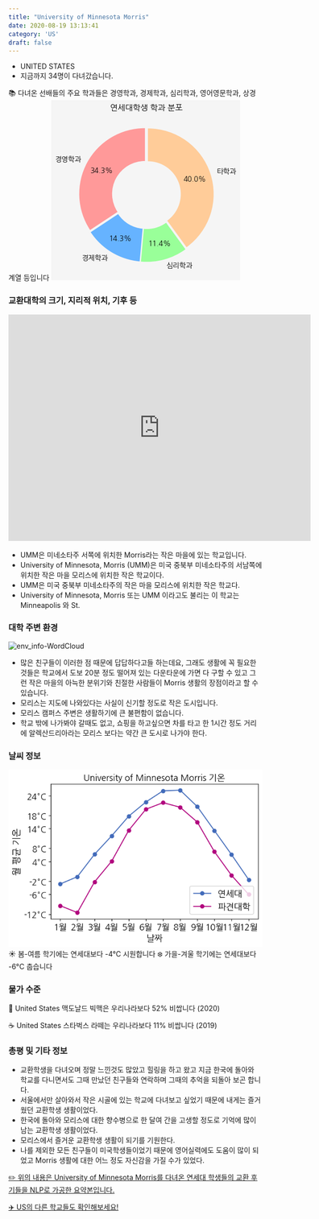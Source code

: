 ```yaml
---
title: "University of Minnesota Morris"
date: 2020-08-19 13:13:41
category: 'US'
draft: false
---
```



* UNITED STATES
* 지금까지 34명이 다녀갔습니다. 

📚 다녀온 선배들의 주요 학과들은 경영학과, 경제학과, 심리학과, 영어영문학과, 상경계열 등입니다
![department-info](../plots/US000216.png)
### 교환대학의 크기, 지리적 위치, 기후 등
<iframe
width="600"
height="450"
frameborder="0" style="border:0"
src="https://www.google.com/maps/embed/v1/place?key=AIzaSyC9e1AME-pVmWC4hBpFdu5S4dKzyepa3HQ&q=University+of+Minnesota+Morris&center=45.58903170000001,-95.8969661&zoom=14" allowfullscreen>
</iframe>

* UMM은 미네소타주 서쪽에 위치한 Morris라는 작은 마을에 있는 학교입니다.
* University of Minnesota, Morris (UMM)은 미국 중북부 미네소타주의 서남쪽에 위치한 작은 마을 모리스에 위치한 작은 학교이다.
* UMM은 미국 중북부 미네소타주의 작은 마을 모리스에 위치한 작은 학교다.
* University of Minnesota, Morris 또는 UMM 이라고도 불리는 이 학교는 Minneapolis 와 St.


### 대학 주변 환경

![env_info-WordCloud](../univ_wordclouds_okt/env_info/US000216_env_info_okt.png)

* 많은 친구들이 이러한 점 때문에 답답하다고들 하는데요, 그래도 생활에 꼭 필요한 것들은 학교에서 도보 20분 정도 떨어져 있는 다운타운에 가면 다 구할 수 있고 그런 작은 마을의 아늑한 분위기와 친절한 사람들이 Morris 생활의 장점이라고 할 수 있습니다.
* 모리스는 지도에 나와있다는 사실이 신기할 정도로 작은 도시입니다.
* 모리스 캠퍼스 주변은 생활하기에 큰 불편함이 없습니다.
* 학교 밖에 나가봐야 갈때도 없고, 쇼핑을 하고싶으면 차를 타고 한 1시간 정도 거리에 알렉산드리아라는 모리스 보다는 약간 큰 도시로 나가야 한다.


### 날씨 정보 
 ![temparature_US000216](../plots/weather/US000216.png)
☀️ 봄-여름 학기에는 연세대보다 -4°C 시원합니다
❄️ 가을-겨울 학기에는 연세대보다 -6°C 춥습니다
### 물가 수준 
🍔 United States 맥도날드 빅맥은 우리나라보다 52% 비쌉니다 (2020)

☕️ United States 스타벅스 라떼는 우리나라보다 11% 비쌉니다 (2019)

### 총평 및 기타 정보
* 교환학생을 다녀오며 정말 느낀것도 많았고 힐링을 하고 왔고 지금 한국에 돌아와 학교를 다니면서도 그때 만났던 친구들와 연락하며 그때의 추억을 되돌아 보곤 합니다.
* 서울에서만 살아와서 작은 시골에 있는 학교에 다녀보고 싶었기 때문에 내게는 즐거웠던 교환학생 생활이었다.
* 한국에 돌아와 모리스에 대한 향수병으로 한 달여 간을 고생할 정도로 기억에 많이 남는 교환학생 생활이었다.
* 모리스에서 즐거운 교환학생 생활이 되기를 기원한다.
* 나를 제외한 모든 친구들이 미국학생들이었기 때문에 영어실력에도 도움이 많이 되었고 Morris 생활에 대한 어느 정도 자신감을 가질 수가 있었다.


[✏️ 위의 내용은 University of Minnesota Morris를 다녀온 연세대 학생들의 교환 후기들을 NLP로 가공한 요약본입니다.](http://oia.yonsei.ac.kr/partner/expReport.asp?ucode=US000216&bgbn=A)

[✈️ US의 다른 학교들도 확인해보세요!](https://yonsei-exchange.netlify.app/?category=US)
